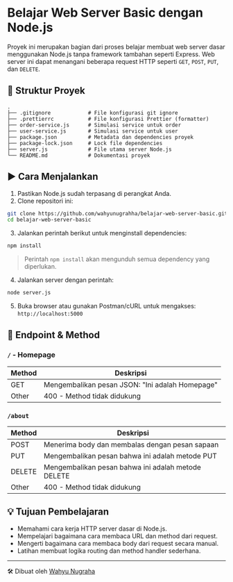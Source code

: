 
# Belajar Web Server Basic dengan Node.js

Proyek ini merupakan bagian dari proses belajar membuat web server dasar menggunakan Node.js tanpa framework tambahan seperti Express. Web server ini dapat menangani beberapa request HTTP seperti `GET`, `POST`, `PUT`, dan `DELETE`.

## 📁 Struktur Proyek

```
.
├── .gitignore            # File konfigurasi git ignore
├── .prettierrc           # File konfigurasi Prettier (formatter)
├── order-service.js      # Simulasi service untuk order
├── user-service.js       # Simulasi service untuk user
├── package.json          # Metadata dan dependencies proyek
├── package-lock.json     # Lock file dependencies
├── server.js             # File utama server Node.js
└── README.md             # Dokumentasi proyek
```

## ▶️ Cara Menjalankan

1. Pastikan Node.js sudah terpasang di perangkat Anda.
2. Clone repositori ini:

```bash
git clone https://github.com/wahyunugrahha/belajar-web-server-basic.git
cd belajar-web-server-basic
```

3. Jalankan perintah berikut untuk menginstall dependencies:

```bash
npm install
```
> Perintah `npm install` akan mengunduh semua dependency yang diperlukan.

4. Jalankan server dengan perintah:

```bash
node server.js
```

5. Buka browser atau gunakan Postman/cURL untuk mengakses:  
   `http://localhost:5000`

## 📌 Endpoint & Method

### `/` - Homepage

| Method | Deskripsi                                       |
|--------|-------------------------------------------------|
| GET    | Mengembalikan pesan JSON: "Ini adalah Homepage" |
| Other  | 400 - Method tidak didukung                     |

### `/about`

| Method  | Deskripsi                                                   |
|---------|-------------------------------------------------------------|
| POST    | Menerima body dan membalas dengan pesan sapaan              |
| PUT     | Mengembalikan pesan bahwa ini adalah metode PUT             |
| DELETE  | Mengembalikan pesan bahwa ini adalah metode DELETE          |
| Other   | 400 - Method tidak didukung                                 |

## 💡 Tujuan Pembelajaran

- Memahami cara kerja HTTP server dasar di Node.js.
- Mempelajari bagaimana cara membaca URL dan method dari request.
- Mengerti bagaimana cara membaca body dari request secara manual.
- Latihan membuat logika routing dan method handler sederhana.

---

🛠️ Dibuat oleh [Wahyu Nugraha](https://github.com/wahyunugrahha)
